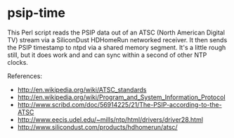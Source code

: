 
psip-time
=========

This Perl script reads the PSIP data out of an ATSC (North American
Digital TV) stream via a SiliconDust HDHomeRun networked receiver.
It then sends the PSIP timestamp to ntpd via a shared memory segment.
It's a little rough still, but it does work and and can sync within
a second of other NTP clocks.

References:

* http://en.wikipedia.org/wiki/ATSC_standards
* http://en.wikipedia.org/wiki/Program_and_System_Information_Protocol
* http://www.scribd.com/doc/56914225/21/The-PSIP-according-to-the-ATSC
* http://www.eecis.udel.edu/~mills/ntp/html/drivers/driver28.html
* http://www.silicondust.com/products/hdhomerun/atsc/


